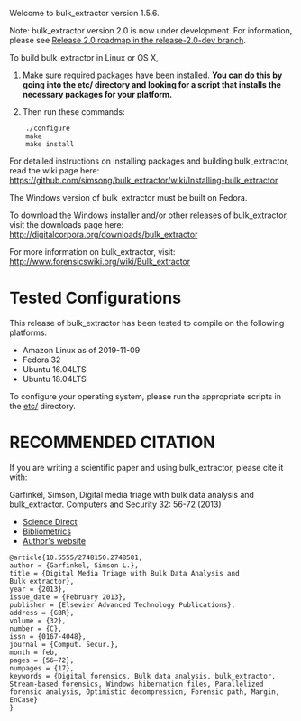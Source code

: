 Welcome to bulk_extractor version 1.5.6.

Note: bulk_extractor version 2.0 is now under development. For information, please see [Release 2.0 roadmap in the release-2.0-dev branch](https://github.com/simsong/bulk_extractor/blob/release-2.0-dev/doc/ROADMAP_2.0.md).

To build bulk_extractor in Linux or OS X,

1. Make sure required packages have been installed. **You can do this by going into the etc/ directory and looking for a script that installs the necessary packages for your platform.**

2. Then run these commands:
```
    ./configure
    make
    make install
```

For detailed instructions on installing packages and building bulk_extractor, read the wiki page here:
https://github.com/simsong/bulk_extractor/wiki/Installing-bulk_extractor

The Windows version of bulk_extractor must be built on Fedora.

To download the Windows installer and/or other releases of bulk_extractor, visit the downloads page here:
http://digitalcorpora.org/downloads/bulk_extractor

For more information on bulk_extractor, visit: http://www.forensicswiki.org/wiki/Bulk_extractor

Tested Configurations
=====================
This release of bulk_extractor has been tested to compile on the following platforms:
* Amazon Linux as of 2019-11-09
* Fedora 32
* Ubuntu 16.04LTS
* Ubuntu 18.04LTS

To configure your operating system, please run the appropriate scripts in the [etc/](/etc) directory.



RECOMMENDED CITATION
====================
If you are writing a scientific paper and using bulk_extractor, please cite it with:

Garfinkel, Simson, Digital media triage with bulk data analysis and bulk_extractor. Computers and Security 32: 56-72 (2013) 
* [Science Direct](https://www.sciencedirect.com/science/article/pii/S0167404812001472)
* [Bibliometrics](https://plu.mx/plum/a/?doi=10.1016/j.cose.2012.09.011&theme=plum-sciencedirect-theme&hideUsage=true)
* [Author's website](https://simson.net/clips/academic/2013.COSE.bulk_extractor.pdf)
```
@article{10.5555/2748150.2748581,
author = {Garfinkel, Simson L.},
title = {Digital Media Triage with Bulk Data Analysis and Bulk_extractor},
year = {2013},
issue_date = {February 2013},
publisher = {Elsevier Advanced Technology Publications},
address = {GBR},
volume = {32},
number = {C},
issn = {0167-4048},
journal = {Comput. Secur.},
month = feb,
pages = {56–72},
numpages = {17},
keywords = {Digital forensics, Bulk data analysis, bulk_extractor, Stream-based forensics, Windows hibernation files, Parallelized forensic analysis, Optimistic decompression, Forensic path, Margin, EnCase}
}
```



